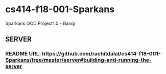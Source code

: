 # cs414-f18-001-Sparkans
Sparkans  OOD Project1.0 - Banqi
## SERVER
  ### README URL: https://github.com/rachitdalal/cs414-f18-001-Sparkans/tree/master/server#building-and-running-the-server

